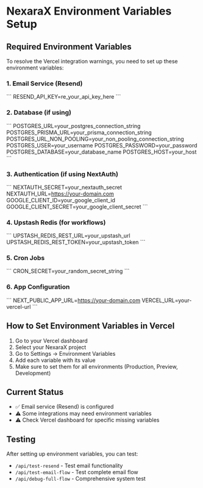 # NexaraX Environment Variables Setup

## Required Environment Variables

To resolve the Vercel integration warnings, you need to set up these environment variables:

### 1. Email Service (Resend)
\`\`\`
RESEND_API_KEY=re_your_api_key_here
\`\`\`

### 2. Database (if using)
\`\`\`
POSTGRES_URL=your_postgres_connection_string
POSTGRES_PRISMA_URL=your_prisma_connection_string
POSTGRES_URL_NON_POOLING=your_non_pooling_connection_string
POSTGRES_USER=your_username
POSTGRES_PASSWORD=your_password
POSTGRES_DATABASE=your_database_name
POSTGRES_HOST=your_host
\`\`\`

### 3. Authentication (if using NextAuth)
\`\`\`
NEXTAUTH_SECRET=your_nextauth_secret
NEXTAUTH_URL=https://your-domain.com
GOOGLE_CLIENT_ID=your_google_client_id
GOOGLE_CLIENT_SECRET=your_google_client_secret
\`\`\`

### 4. Upstash Redis (for workflows)
\`\`\`
UPSTASH_REDIS_REST_URL=your_upstash_url
UPSTASH_REDIS_REST_TOKEN=your_upstash_token
\`\`\`

### 5. Cron Jobs
\`\`\`
CRON_SECRET=your_random_secret_string
\`\`\`

### 6. App Configuration
\`\`\`
NEXT_PUBLIC_APP_URL=https://your-domain.com
VERCEL_URL=your-vercel-url
\`\`\`

## How to Set Environment Variables in Vercel

1. Go to your Vercel dashboard
2. Select your NexaraX project
3. Go to Settings → Environment Variables
4. Add each variable with its value
5. Make sure to set them for all environments (Production, Preview, Development)

## Current Status
- ✅ Email service (Resend) is configured
- ⚠️ Some integrations may need environment variables
- ⚠️ Check Vercel dashboard for specific missing variables

## Testing
After setting up environment variables, you can test:
- `/api/test-resend` - Test email functionality
- `/api/test-email-flow` - Test complete email flow
- `/api/debug-full-flow` - Comprehensive system test
